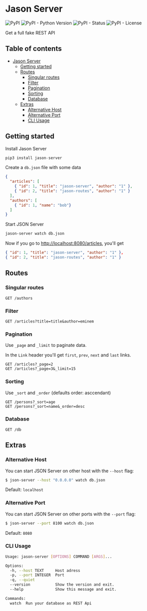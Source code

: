 # Jason Server

![PyPI](https://img.shields.io/pypi/v/jason-server)
![PyPI - Python Version](https://img.shields.io/pypi/pyversions/jason-server)
![PyPI - Status](https://img.shields.io/pypi/status/jason-server)
![PyPI - License](https://img.shields.io/pypi/l/jason-server)

Get a full fake REST API

## Table of contents

<!-- toc -->

- [Jason Server](#jason-server)
  - [Getting started](#getting-started)
  - [Routes](#routes)
    - [Singular routes](#singular-routes)
    - [Filter](#filter)
    - [Pagination](#pagination)
    - [Sorting](#sorting)
    - [Database](#database)
  - [Extras](#extras)
    - [Alternative Host](#alternative-host)
    - [Alternative Port](#alternative-port)
    - [CLI Usage](#cli-usage)

<!-- tocstop -->

## Getting started

Install Jason Server

```python
pip3 install jason-server
```

Create a `db.json` file with some data

```json
{
  "articles": [
    { "id": 1, "title": "jason-server", "author": "1" },
    { "id": 2, "title": "jason-routes", "author": "1" }
  ],
  "authors": [
    { "id": 1, "name": "bob"}
  ]
}
```

Start JSON Server

```bash
jason-server watch db.json
```

Now if you go to [http://localhost:8080/articles](http://localhost:8080/articles), you'll get

```json
{ "id": 1, "title": "jason-server", "author": "1" },
{ "id": 2, "title": "jason-routes", "author": "1" }
```

## Routes

### Singular routes

```
GET /authors
```

### Filter

```
GET /articles?title=title&author=eminem
```

### Pagination

Use `_page` and `_limit` to paginate data.

In the `Link` header you'll get `first`, `prev`, `next` and `last` links.

```
GET /articles?_page=2
GET /articles?_page=3&_limit=15
```

### Sorting

Use `_sort` and `_order` (defaults order: asccendant)

```
GET /persons?_sort=age
GET /persons?_sort=name&_order=desc
```

### Database

```
GET /db
```

## Extras

### Alternative Host

You can start JSON Server on other host with the `--host` flag:

```bash
$ json-server --host "0.0.0.0" watch db.json
```

Default: `localhost`

### Alternative Port

You can start JSON Server on other ports with the `--port` flag:

```bash
$ json-server --port 8100 watch db.json
```

Default: `8080`

### CLI Usage

```bash
Usage: jason-server [OPTIONS] COMMAND [ARGS]...

Options:
  -h, --host TEXT     Host adress
  -p, --port INTEGER  Port
  -q, --quiet
  --version           Show the version and exit.
  --help              Show this message and exit.

Commands:
  watch  Run your database as REST Api
  ```



